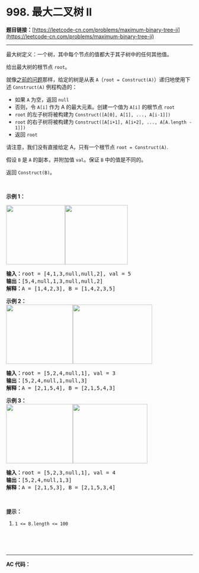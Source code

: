 # 998. 最大二叉树 II

**题目链接：**[https://leetcode-cn.com/problems/maximum-binary-tree-ii](https://leetcode-cn.com/problems/maximum-binary-tree-ii)

---

<div class="content__1Y2H">
 <div class="notranslate">
  <p>最大树定义：一个树，其中每个节点的值都大于其子树中的任何其他值。</p> 
  <p>给出最大树的根节点 <code>root</code>。</p> 
  <p>就像<a href="https://leetcode-cn.com/problems/maximum-binary-tree/">之前的问题</a>那样，给定的树是从表&nbsp;<code>A</code>（<code>root = Construct(A)</code>）递归地使用下述&nbsp;<code>Construct(A)</code>&nbsp;例程构造的：</p> 
  <ul> 
   <li>如果&nbsp;<code>A</code>&nbsp;为空，返回&nbsp;<code>null</code></li> 
   <li>否则，令&nbsp;<code>A[i]</code>&nbsp;作为 A 的最大元素。创建一个值为&nbsp;<code>A[i]</code>&nbsp;的根节点 <code>root</code></li> 
   <li><code>root</code>&nbsp;的左子树将被构建为&nbsp;<code>Construct([A[0], A[1], ..., A[i-1]])</code></li> 
   <li><code>root</code>&nbsp;的右子树将被构建为 <code>Construct([A[i+1], A[i+2], ..., A[A.length - 1]])</code></li> 
   <li>返回&nbsp;<code>root</code></li> 
  </ul> 
  <p>请注意，我们没有直接给定&nbsp;A，只有一个根节点&nbsp;<code>root = Construct(A)</code>.</p> 
  <p>假设 <code>B</code> 是 <code>A</code> 的副本，并附加值 <code>val</code>。保证 <code>B</code>&nbsp;中的值是不同的。</p> 
  <p>返回&nbsp;<code>Construct(B)</code>。</p> 
  <p>&nbsp;</p> 
  <p><strong>示例 1：</strong></p> 
  <p><strong><img style="height: 160px; width: 159px;" src="../aliyun-lc-upload/uploads/2019/02/23/maximum-binary-tree-1-1.png" alt=""><img style="height: 160px; width: 169px;" src="../aliyun-lc-upload/uploads/2019/02/23/maximum-binary-tree-1-2.png" alt=""></strong></p> 
  <pre class="language-text"><strong>输入：</strong>root = [4,1,3,null,null,2], val = 5
<strong>输出：</strong>[5,4,null,1,3,null,null,2]
<strong>解释：</strong>A = [1,4,2,3], B = [1,4,2,3,5]
</pre> 
  <p><strong>示例 2：<br> <img style="height: 160px; width: 180px;" src="../aliyun-lc-upload/uploads/2019/02/23/maximum-binary-tree-2-1.png" alt=""><img style="height: 160px; width: 214px;" src="../aliyun-lc-upload/uploads/2019/02/23/maximum-binary-tree-2-2.png" alt=""></strong></p> 
  <pre class="language-text"><strong>输入：</strong>root = [5,2,4,null,1], val = 3
<strong>输出：</strong>[5,2,4,null,1,null,3]
<strong>解释：</strong>A = [2,1,5,4], B = [2,1,5,4,3]
</pre> 
  <p><strong>示例 3：<br> <img style="height: 160px; width: 180px;" src="../aliyun-lc-upload/uploads/2019/02/23/maximum-binary-tree-3-1.png" alt=""><img style="height: 160px; width: 201px;" src="../aliyun-lc-upload/uploads/2019/02/23/maximum-binary-tree-3-2.png" alt=""></strong></p> 
  <pre class="language-text"><strong>输入：</strong>root = [5,2,3,null,1], val = 4
<strong>输出：</strong>[5,2,4,null,1,3]
<strong>解释：</strong>A = [2,1,5,3], B = [2,1,5,3,4]
</pre> 
  <p>&nbsp;</p> 
  <p><strong>提示：</strong></p> 
  <ol> 
   <li><code>1 &lt;= B.length &lt;= 100</code></li> 
  </ol> 
  <p>&nbsp;</p> 
  <p>&nbsp;</p> 
 </div>
</div>

---

**AC 代码：**

```java

```